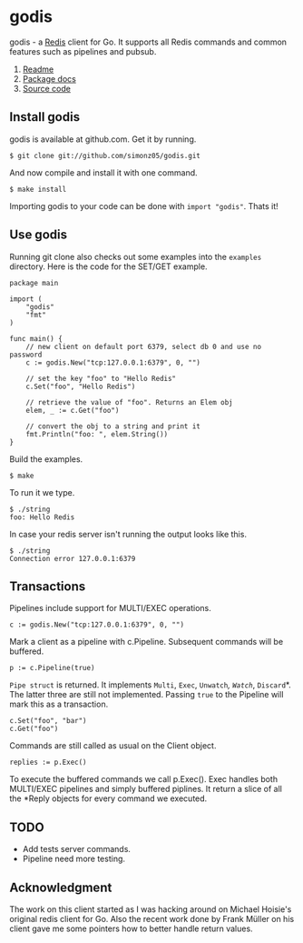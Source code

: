 # godis

godis - a [Redis](http://redis.io) client for Go. It supports all Redis commands
and common features such as pipelines and pubsub.

1. [Readme](http://susr.org/godis/)
2. [Package docs](http://susr.org/godis/pkg/)
3. [Source code](https://github.com/simonz05/godis)

## Install godis

godis is available at github.com. Get it by running.

    $ git clone git://github.com/simonz05/godis.git

And now compile and install it with one command.

    $ make install

Importing godis to your code can be done with `import "godis"`. Thats it!

## Use godis

Running git clone also checks out some examples into the `examples` directory.
Here is the code for the SET/GET example.

    package main

    import (
        "godis"
        "fmt"
    )

    func main() {
        // new client on default port 6379, select db 0 and use no password
        c := godis.New("tcp:127.0.0.1:6379", 0, "") 

        // set the key "foo" to "Hello Redis"
        c.Set("foo", "Hello Redis")

        // retrieve the value of "foo". Returns an Elem obj
        elem, _ := c.Get("foo")

        // convert the obj to a string and print it 
        fmt.Println("foo: ", elem.String())
    }

Build the examples. 

    $ make 

To run it we type.

    $ ./string
    foo: Hello Redis

In case your redis server isn't running the output looks like this.

    $ ./string 
    Connection error 127.0.0.1:6379

## Transactions

Pipelines include support for MULTI/EXEC operations.

    c := godis.New("tcp:127.0.0.1:6379", 0, "")

Mark a client as a pipeline with c.Pipeline. Subsequent commands will
be buffered.

    p := c.Pipeline(true)

`Pipe struct` is returned. It implements `Multi`, `Exec`, `Unwatch`*,
`Watch`*, `Discard`*. The latter three are still not implemented.
Passing `true` to the Pipeline will mark this as a transaction.

    c.Set("foo", "bar")
    c.Get("foo")

Commands are still called as usual on the Client object.

    replies := p.Exec()

To execute the buffered commands we call p.Exec(). Exec handles both
MULTI/EXEC pipelines and simply buffered piplines. It return a slice
of all the *Reply objects for every command we executed.

## TODO

  * Add tests server commands.
  * Pipeline need more testing.

## Acknowledgment

The work on this client started as I was hacking around on Michael Hoisie's
original redis client for Go. Also the recent work done by Frank Müller on his
client gave me some pointers how to better handle return values. 

